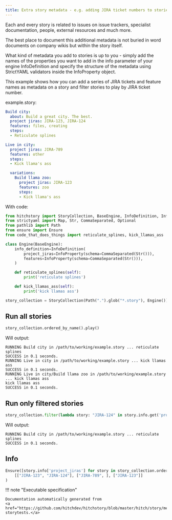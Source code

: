 ```yaml
---
title: Extra story metadata - e.g. adding JIRA ticket numbers to stories
---
```




Each and every story is related to issues on issue trackers,
specialist documentation, people, external resources and much more.

The best place to document this additional metadata is not buried in
word documents on company wikis but within the story itself.

What kind of metadata you add to stories is up to you -
simply add the names of the properties you want to add
in the info parameter of your engine InfoDefinition and
specify the structure of the metadata using StrictYAML
validators inside the InfoProperty object.

This example shows how you can add a series of JIRA tickets
and feature names as metadata on a story and filter stories
to play by JIRA ticket number.




example.story:

```yaml
Build city:
  about: Build a great city. The best.
  project jiras: JIRA-123, JIRA-124
  features: files, creating
  steps:
  - Reticulate splines

Live in city:
  project jiras: JIRA-789
  features: other
  steps:
  - Kick llama's ass

  variations:
    Build llama zoo:
      project jiras: JIRA-123
      features: zoo
      steps:
      - Kick llama's ass
```

With code:

```python
from hitchstory import StoryCollection, BaseEngine, InfoDefinition, InfoProperty
from strictyaml import Map, Str, CommaSeparated, Optional
from pathlib import Path
from ensure import Ensure
from code_that_does_things import reticulate_splines, kick_llamas_ass

class Engine(BaseEngine):
    info_definition=InfoDefinition(
        project_jiras=InfoProperty(schema=CommaSeparated(Str())),
        features=InfoProperty(schema=CommaSeparated(Str())),
    )

    def reticulate_splines(self):
        print('reticulate splines')

    def kick_llamas_ass(self):
        print('kick llamas ass')

story_collection = StoryCollection(Path(".").glob("*.story"), Engine())

```




## Run all stories







```python
story_collection.ordered_by_name().play()
```

Will output:
```
RUNNING Build city in /path/to/working/example.story ... reticulate splines
SUCCESS in 0.1 seconds.
RUNNING Live in city in /path/to/working/example.story ... kick llamas ass
SUCCESS in 0.1 seconds.
RUNNING Live in city/Build llama zoo in /path/to/working/example.story ... kick llamas ass
kick llamas ass
SUCCESS in 0.1 seconds.
```





## Run only filtered stories







```python
story_collection.filter(lambda story: "JIRA-124" in story.info.get('project_jiras')).ordered_by_name().play()

```

Will output:
```
RUNNING Build city in /path/to/working/example.story ... reticulate splines
SUCCESS in 0.1 seconds.
```





## Info







```python
Ensure([story.info['project_jiras'] for story in story_collection.ordered_by_name()]).equals(
    [["JIRA-123", "JIRA-124"], ["JIRA-789", ], ["JIRA-123"]]
)

```









!!! note "Executable specification"

    Documentation automatically generated from 
    <a href="https://github.com/hitchdev/hitchstory/blob/master/hitch/story/metadata.story">metadata.story
    storytests.</a>

